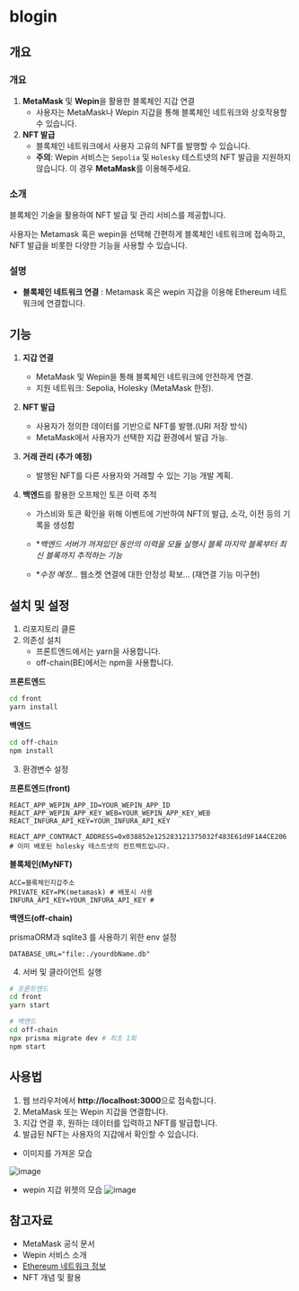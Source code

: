 # blogin

## 개요

### 개요 
1. **MetaMask** 및 **Wepin**을 활용한 블록체인 지갑 연결
   - 사용자는 MetaMask나 Wepin 지갑을 통해 블록체인 네트워크와 상호작용할 수 있습니다.
2. **NFT 발급**
   - 블록체인 네트워크에서 사용자 고유의 NFT를 발행할 수 있습니다.
   - **주의**: Wepin 서비스는 `Sepolia` 및 `Holesky` 테스트넷의 NFT 발급을 지원하지 않습니다. 이 경우 **MetaMask**를 이용해주세요.



### 소개
블록체인 기술을 활용하여 NFT 발급 및 관리 서비스를 제공합니다.

사용자는 Metamask 혹은 wepin을 선택해 간편하게 블록체인 네트워크에 접속하고, NFT 발급을 비롯한 다양한 기능을 사용할 수 있습니다.

### 설명
- **블록체인 네트워크 연결** : Metamask 혹은 wepin 지갑을 이용해 Ethereum 네트워크에 연결합니다.

## 기능

1. **지갑 연결**
   - MetaMask 및 Wepin을 통해 블록체인 네트워크에 안전하게 연결.
   - 지원 네트워크:  Sepolia, Holesky (MetaMask 한정).
   
2. **NFT 발급**
   - 사용자가 정의한 데이터를 기반으로 NFT를 발행.(URI 저장 방식)
   - MetaMask에서 사용자가 선택한 지갑 환경에서 발급 가능.
   
3. **거래 관리 (추가 예정)**
   - 발행된 NFT를 다른 사용자와 거래할 수 있는 기능 개발 계획.

4. **백엔드**를 활용한 오프체인 토큰 이력 추적
   - 가스비와 토큰 확인을 위해 이벤트에 기반하여 NFT의 발급, 소각, 이전 등의 기록을 생성함

   -  **백엔드 서버가 꺼져있던 동안의 이력을 모듈 실행시 블록 마지막 블록부터 최신 블록까지 추적하는 기능*    
   - **수정 예정...* 웹소켓 연결에 대한 안정성 확보... (재연결 기능 미구현)
   


## 설치 및 설정
1. 리포지토리 클론
2. 의존성 설치
   - 프론트엔드에서는 yarn을 사용합니다.
   - off-chain(BE)에서는 npm을 사용합니다.

**프론트엔드**

```bash
cd front
yarn install
```

**백엔드**

```bash
cd off-chain
npm install
```

3. 환경변수 설정

**프론트엔드(front)**

```env
REACT_APP_WEPIN_APP_ID=YOUR_WEPIN_APP_ID
REACT_APP_WEPIN_APP_KEY_WEB=YOUR_WEPIN_APP_KEY_WEB
REACT_INFURA_API_KEY=YOUR_INFURA_API_KEY

REACT_APP_CONTRACT_ADDRESS=0x038852e125283121375032f483E61d9F1A4CE206 # 이미 배포된 holesky 테스트넷의 컨트랙트입니다.
```

**블록체인(MyNFT)**

```env
ACC=블록체인지갑주소
PRIVATE_KEY=PK(metamask) # 배포시 사용
INFURA_API_KEY=YOUR_INFURA_API_KEY #
```

**백엔드(off-chain)**

prismaORM과 sqlite3 를 사용하기 위한 env 설정

```env
DATABASE_URL="file:./yourdbName.db"
```

4. 서버  및 클라이언트 실행 

```bash
# 프론트엔드
cd front
yarn start

# 백엔드
cd off-chain
npx prisma migrate dev # 최초 1회
npm start
```

## 사용법
1. 웹 브라우저에서 **http://localhost:3000**으로 접속합니다.
2. MetaMask 또는 Wepin 지갑을 연결합니다.
3. 지갑 연결 후, 원하는 데이터를 입력하고 NFT를 발급합니다.
4. 발급된 NFT는 사용자의 지갑에서 확인할 수 있습니다.

- 이미지를 가져온 모습

![image](https://github.com/user-attachments/assets/81b17c5a-913c-4232-ae2d-5019fc6fe6e9)

- wepin 지갑 위젯의 모습 
  ![image](https://github.com/user-attachments/assets/dca9dcd6-1922-4271-9dba-7356dc9462d3)


## 참고자료

- MetaMask 공식 문서
- Wepin 서비스 소개
- [Ethereum 네트워크 정보](https://ethereum.org/ko/)
- NFT 개념 및 활용
